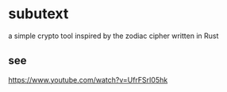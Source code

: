 # subutext
a simple crypto tool inspired by the zodiac cipher written in Rust

## see
https://www.youtube.com/watch?v=UfrFSrI05hk
